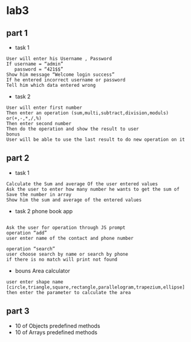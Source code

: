 # lab3

## part 1

- task 1
```
User will enter his Username , Password
If username = “admin” 
   password = “421$$”
Show him message “Welcome login success”
If he entered incorrect username or password
Tell him which data entered wrong
```
- task 2
```
User will enter first number
Then enter an operation (sum,multi,subtract,division,moduls) or(+,-,*,/,%)
Then enter second number
Then do the operation and show the result to user
bonus
User will be able to use the last result to do new operation on it
```
## part 2

- task 1
```
Calculate the Sum and average Of the user entered values
Ask the user to enter how many number he wants to get the sum of
Save the number in array
Show him the sum and average of the entered values
```
- task 2 phone book app
```

Ask the user for operation through JS prompt
operation “add”
user enter name of the contact and phone number

operation “search”
user choose search by name or search by phone 
if there is no match will print not found
```

- bouns Area calculator 
```
user enter shape name [circle,triangle,square,rectangle,parallelogram,trapezium,ellipse]
then enter the parameter to calculate the area
```
## part 3

- 10 of Objects predefined methods
- 10 of Arrays predefined methods

